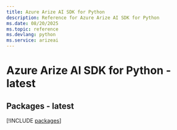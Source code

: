 ```yaml
---
title: Azure Arize AI SDK for Python
description: Reference for Azure Arize AI SDK for Python
ms.date: 08/20/2025
ms.topic: reference
ms.devlang: python
ms.service: arizeai
---
```

# Azure Arize AI SDK for Python - latest
## Packages - latest
[!INCLUDE [packages](arize-ai-index.md)]